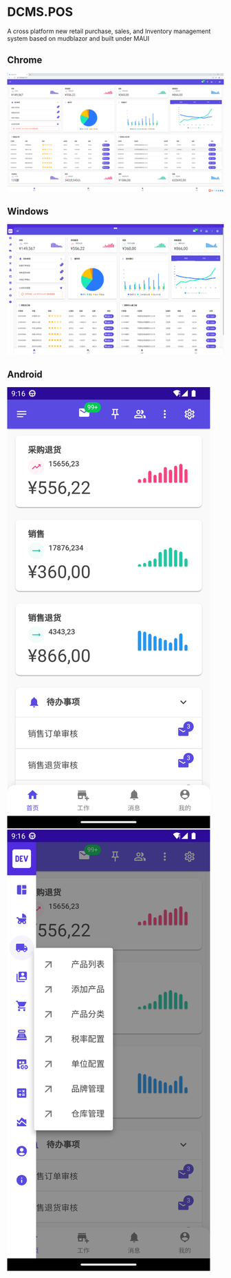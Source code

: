 # DCMS.POS
A cross platform new retail purchase, sales, and Inventory management system based on mudblazor and built under MAUI

## Chrome
<img src="https://github.com/NEWDCMS/DCMS.POS/blob/main/Chrome.png">

## Windows
<img src="https://github.com/NEWDCMS/DCMS.POS/blob/main/Windows.png">


## Android
<img src="https://github.com/NEWDCMS/DCMS.POS/blob/main/Android.png">
<img src="https://github.com/NEWDCMS/DCMS.POS/blob/main/Android2.png">

